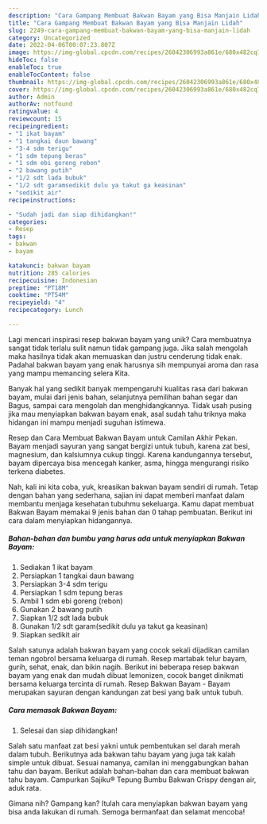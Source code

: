 ```yaml
---
description: "Cara Gampang Membuat Bakwan Bayam yang Bisa Manjain Lidah"
title: "Cara Gampang Membuat Bakwan Bayam yang Bisa Manjain Lidah"
slug: 2249-cara-gampang-membuat-bakwan-bayam-yang-bisa-manjain-lidah
category: Uncategorized
date: 2022-04-06T00:07:23.807Z
image: https://img-global.cpcdn.com/recipes/26042306993a861e/680x482cq70/bakwan-bayam-foto-resep-utama.jpg
hideToc: false
enableToc: true
enableTocContent: false
thumbnail: https://img-global.cpcdn.com/recipes/26042306993a861e/680x482cq70/bakwan-bayam-foto-resep-utama.jpg
cover: https://img-global.cpcdn.com/recipes/26042306993a861e/680x482cq70/bakwan-bayam-foto-resep-utama.jpg
author: Admin
authorAv: notfound
ratingvalue: 4
reviewcount: 15
recipeingredient:
- "1 ikat bayam"
- "1 tangkai daun bawang"
- "3-4 sdm terigu"
- "1 sdm tepung beras"
- "1 sdm ebi goreng rebon"
- "2 bawang putih"
- "1/2 sdt lada bubuk"
- "1/2 sdt garamsedikit dulu ya takut ga keasinan"
- "sedikit air"
recipeinstructions:

- "Sudah jadi dan siap dihidangkan!"
categories:
- Resep
tags:
- bakwan
- bayam

katakunci: bakwan bayam 
nutrition: 285 calories
recipecuisine: Indonesian
preptime: "PT18M"
cooktime: "PT54M"
recipeyield: "4"
recipecategory: Lunch

---
```





Lagi mencari inspirasi resep bakwan bayam yang unik? Cara membuatnya sangat tidak terlalu sulit namun tidak gampang juga. Jika salah mengolah maka hasilnya tidak akan memuaskan dan justru cenderung tidak enak. Padahal bakwan bayam yang enak harusnya sih mempunyai aroma dan rasa yang mampu memancing selera Kita.





Banyak hal yang sedikit banyak mempengaruhi kualitas rasa dari bakwan bayam, mulai dari jenis bahan, selanjutnya pemilihan bahan segar dan Bagus, sampai cara mengolah dan menghidangkannya. Tidak usah pusing jika mau menyiapkan bakwan bayam enak,      asal sudah tahu triknya maka hidangan ini mampu menjadi suguhan istimewa.














Resep dan Cara Membuat Bakwan Bayam untuk Camilan Akhir Pekan. Bayam menjadi sayuran yang sangat bergizi untuk tubuh, karena zat besi, magnesium, dan kalsiumnya cukup tinggi. Karena kandungannya tersebut, bayam dipercaya bisa mencegah kanker, asma, hingga mengurangi risiko terkena diabetes.






Nah, kali ini kita coba, yuk, kreasikan bakwan bayam sendiri di rumah. Tetap dengan bahan yang sederhana, sajian ini dapat memberi manfaat dalam membantu menjaga kesehatan tubuhmu sekeluarga. Kamu dapat membuat Bakwan Bayam memakai 9 jenis bahan dan 0 tahap pembuatan. Berikut ini cara dalam menyiapkan hidangannya.

<!--inarticleads1-->

##### Bahan-bahan dan bumbu yang harus ada untuk menyiapkan Bakwan Bayam:

1. Sediakan 1 ikat bayam
1. Persiapkan 1 tangkai daun bawang
1. Persiapkan 3-4 sdm terigu
1. Persiapkan 1 sdm tepung beras
1. Ambil 1 sdm ebi goreng (rebon)
1. Gunakan 2 bawang putih
1. Siapkan 1/2 sdt lada bubuk
1. Gunakan 1/2 sdt garam(sedikit dulu ya takut ga keasinan)
1. Siapkan sedikit air


Salah satunya adalah bakwan bayam yang cocok sekali dijadikan camilan teman ngobrol bersama keluarga di rumah. Resep martabak telur bayam, gurih, sehat, enak, dan bikin nagih. Berikut ini beberapa resep bakwan bayam yang enak dan mudah dibuat lemonizen, cocok banget dinikmati bersama keluarga tercinta di rumah. Resep Bakwan Bayam - Bayam merupakan sayuran dengan kandungan zat besi yang baik untuk tubuh. 

<!--inarticleads2-->

##### Cara memasak Bakwan Bayam:


1. Selesai dan siap dihidangkan!

Salah satu manfaat zat besi yakni untuk pembentukan sel darah merah dalam tubuh. Berikutnya ada bakwan tahu bayam yang juga tak kalah simple untuk dibuat. Sesuai namanya, camilan ini menggabungkan bahan tahu dan bayam. Berikut adalah bahan-bahan dan cara membuat bakwan tahu bayam. Campurkan Sajiku® Tepung Bumbu Bakwan Crispy dengan air, aduk rata. 

Gimana nih? Gampang kan? Itulah cara menyiapkan bakwan bayam yang bisa anda lakukan di rumah. Semoga bermanfaat dan selamat mencoba!
